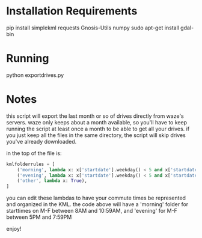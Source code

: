 Installation Requirements
=========================

pip install simplekml requests Gnosis-Utils numpy
sudo apt-get install gdal-bin

Running
=======
python exportdrives.py

Notes
=====
this script will export the last month or so of drives directly from waze's servers.  waze only keeps about a month available,
so you'll have to keep running the script at least once a month to be able to get all your drives.  if you just keep all the files in the same
directory, the script will skip drives you've already downloaded.

in the top of the file is:
```python
kmlfolderrules = [
    ('morning', lambda x: x['startdate'].weekday() < 5 and x['startdate'].hour >= 8 and x['startdate'].hour <= 10),
    ('evening', lambda x: x['startdate'].weekday() < 5 and x['startdate'].hour >= 17 and x['startdate'].hour <= 19),
    ('other', lambda x: True),
]
```
you can edit these lambdas to have your commute times be represented and organized in the KML.  the code above will have a 'morning'
folder for starttimes on M-F between 8AM and 10:59AM, and 'evening' for M-F between 5PM and 7:59PM

enjoy!